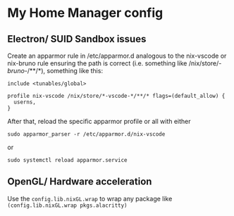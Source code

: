 # My Home Manager config

## Electron/ SUID Sandbox issues
Create an apparmor rule in /etc/apparmor.d analogous to the nix-vscode or nix-bruno rule ensuring the path is correct (i.e. something like /nix/store/*-bruno-*/**/*), something like this:

```apparmor
include <tunables/global>

profile nix-vscode /nix/store/*-vscode-*/**/* flags=(default_allow) {
  userns,
}
```

After that, reload the specific apparmor profile or all with either

    sudo apparmor_parser -r /etc/apparmor.d/nix-vscode

or

    sudo systemctl reload apparmor.service

## OpenGL/ Hardware acceleration

Use the `config.lib.nixGL.wrap` to wrap any package like `(config.lib.nixGL.wrap pkgs.alacritty)`